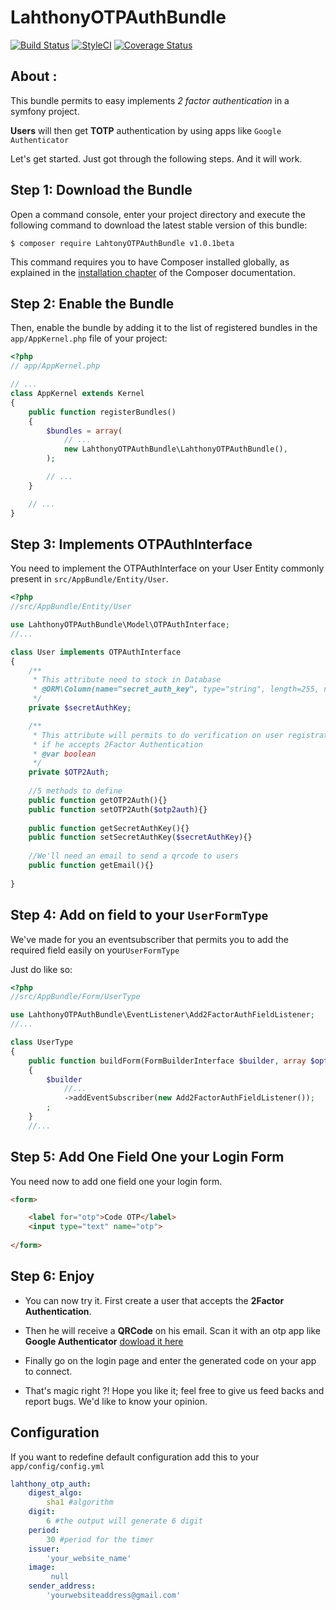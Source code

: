 LahthonyOTPAuthBundle
============

[![Build Status](https://travis-ci.org/LopezAnthony/LahthonyOTPAuthBundle.svg?branch=featureCI)](https://travis-ci.org/LopezAnthony/LahthonyOTPAuthBundle)
[![StyleCI](https://styleci.io/repos/112461062/shield?branch=featureCI)](https://styleci.io/repos/112461062)
[![Coverage Status](https://coveralls.io/repos/github/LopezAnthony/LahthonyOTPAuthBundle/badge.svg?branch=master)](https://coveralls.io/github/LopezAnthony/LahthonyOTPAuthBundle?branch=master)

About :
--------------------------

This bundle permits to easy implements *2 factor authentication* in a symfony project. 

**Users** will then get **TOTP** authentication by using apps like `Google Authenticator`

Let's get started. Just got through the following steps. And it will work.

Step 1: Download the Bundle
---------------------------

Open a command console, enter your project directory and execute the
following command to download the latest stable version of this bundle:

```console
$ composer require LahtonyOTPAuthBundle v1.0.1beta
```

This command requires you to have Composer installed globally, as explained
in the [installation chapter](https://getcomposer.org/doc/00-intro.md)
of the Composer documentation.

Step 2: Enable the Bundle
-------------------------

Then, enable the bundle by adding it to the list of registered bundles
in the `app/AppKernel.php` file of your project:

```php
<?php
// app/AppKernel.php

// ...
class AppKernel extends Kernel
{
    public function registerBundles()
    {
        $bundles = array(
            // ...
            new LahthonyOTPAuthBundle\LahthonyOTPAuthBundle(),
        );

        // ...
    }

    // ...
}
```

Step 3: Implements OTPAuthInterface
-------------------------

You need to implement the OTPAuthInterface on your User Entity commonly present in `src/AppBundle/Entity/User`.

```php
<?php
//src/AppBundle/Entity/User

use LahthonyOTPAuthBundle\Model\OTPAuthInterface;
//...

class User implements OTPAuthInterface
{
    /**
     * This attribute need to stock in Database 
     * @ORM\Column(name="secret_auth_key", type="string", length=255, nullable=true)
     */
    private $secretAuthKey;

    /**
     * This attribute will permits to do verification on user registration 
     * if he accepts 2Factor Authentication 
     * @var boolean
     */
    private $OTP2Auth;
  
    //5 methods to define
    public function getOTP2Auth(){}
    public function setOTP2Auth($otp2auth){}
    
    public function getSecretAuthKey(){}
    public function setSecretAuthKey($secretAuthKey){}
    
    //We'll need an email to send a qrcode to users
    public function getEmail(){}
        
}
```

Step 4: Add on field to your `UserFormType`
-------------------------

We've made for you an eventsubscriber that permits you to add the required field easily on your`UserFormType`

Just do like so:

```php
<?php
//src/AppBundle/Form/UserType

use LahthonyOTPAuthBundle\EventListener\Add2FactorAuthFieldListener;
//...

class UserType 
{
    public function buildForm(FormBuilderInterface $builder, array $options)
    {
        $builder
            //...
            ->addEventSubscriber(new Add2FactorAuthFieldListener());
        ;
    }
    //...
```
Step 5: Add One Field One your Login Form
-------------------------

You need now to add one field one your login form.

```html
<form>

    <label for="otp">Code OTP</label>
    <input type="text" name="otp">
    
</form>
```

Step 6: Enjoy
-------------------------

- You can now try it. First create a user that accepts the **2Factor Authentication**.

- Then he will receive a **QRCode** on his email. Scan it with an otp app like **Google Authenticator** [dowload it here](https://play.google.com/store/apps/details?id=com.google.android.apps.authenticator2&hl=fr)

- Finally go on the login page and enter the generated code on your app to connect.

- That's magic right ?! Hope you like it; feel free to give us feed backs and report bugs. We'd like to know your opinion. 

Configuration
-------------------------

If you want to redefine default configuration add this to your `app/config/config.yml`

```yaml
lahthony_otp_auth:
    digest_algo:
        sha1 #algorithm
    digit:
        6 #the output will generate 6 digit 
    period:
        30 #period for the timer
    issuer:
        'your_website_name'
    image:
         null
    sender_address:
        'yourwebsiteaddress@gmail.com'
```
